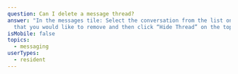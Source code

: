 ```yaml
---
question: Can I delete a message thread?
answer: "In the messages tile: Select the conversation from the list on the left
  that you would like to remove and then click “Hide Thread” on the top right"
isMobile: false
topics:
  - messaging
userTypes:
  - resident
---
```

